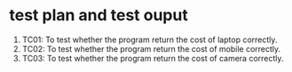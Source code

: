 # test plan and test ouput

1.	TC01: To test whether the program return the cost of laptop correctly.
2.  TC02: To test whether the program return the cost of mobile correctly.
3.  TC03: To test whether the program return the cost of camera correctly.
